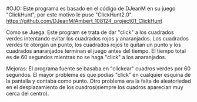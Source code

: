 #OJO: Este programa es basado en el código de DJeanM en su juego "ClickHunt", por este motivo le puse "ClickHunt2.0". 
https://github.com/DJeanM/Ambert_108124_project01_ClickHunt

Como se Juega: Este program se trata de dar "click" a los cuadrados verdes intentando evitar los cuadrados rojos y anaranjados. 
Los cuadrados verdes te otorgan un punto, los cuadrados rojos te quitan un punto y los cuadrados anaranjados terminan el juego antes del tiempo. 
El tiempo total es de 60 segundos mientras no se haga "click" a los anaranjados. 

Mejoras: El programa fuente se basaba en "clickear" cuadros verdes por 60 segundos. 
El mayor problema es que podías "click" en cualquier esquina de la pantalla y contaba como punto. 
Otro problema era la falta de aleatoriedad en el desplazamiento de los cuadros(siempre los cuadros aparecian muy cerca del centro).


